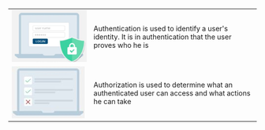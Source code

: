 |  |  |
| ----- | ---- |
| ![](img/07-a1.jpg) | Authentication is used to identify a user's identity. It is in authentication that the user proves who he is |
| ![](img/07-a2.jpg) | Authorization is used to determine what an authenticated user can access and what actions he can take |
